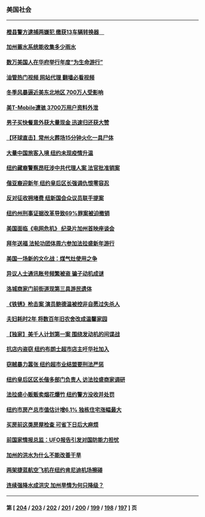 ### 美国社会
---
#### [橙县警方逮捕两嫌犯 缴获13车辆转换器　](../../pages/ncid1078160/n13912127.md?01211245) 
#### [加州蓄水系统能收集多少雨水](../../pages/ncid1078160/n13912114.md?01211245) 
#### [数万美国人在华府举行年度“为生命游行”](../../pages/ncid1078160/n13912073.md?01211245) 
#### [油管热门视频 网站代理 翻墙必看视频](http://138.2.39.72:81/youtube.html?epic-marker?01211245)
#### [冬季风暴逼近美东北地区 700万人受影响](../../pages/ncid1078160/n13912068.md?01211245) 
#### [美T-Mobile遭骇 3700万用户资料外泄](../../pages/ncid1078160/n13911980.md?01211245) 
#### [男子买快餐意外获大量现金 迅速归还获大赞](../../pages/ncid1078160/n13911583.md?01211245) 
#### [【环球直击】常州火葬场15分钟火化一具尸体](../../pages/ncid1078160/n13911227.md?01211245) 
#### [大量中国旅客入境 纽约未现疫情升温](../../pages/ncid1078160/n13911489.md?01211245) 
#### [纽约藏裔警察昂旺涉中共代理人案 法官批准销案](../../pages/ncid1078160/n13911484.md?01211245) 
#### [偕亚裔迎新年 纽约皇后区长强调仇恨零容忍](../../pages/ncid1078160/n13911461.md?01211245) 
#### [反对征收拥堵费 纽新国会众议员联手提案](../../pages/ncid1078160/n13911449.md?01211245) 
#### [纽约州刑事证据改革导致69%罪案被迫撤销](../../pages/ncid1078160/n13911452.md?01211245) 
#### [美国面临《电网危机》 纪录片加州首映座谈会](../../pages/ncid1078160/n13911497.md?01211245) 
#### [拜年送福 法轮功团体周六参加法拉盛新年游行](../../pages/ncid1078160/n13911486.md?01211245) 
#### [美国一场新的文化战：煤气灶使用之争](../../pages/ncid1078160/n13911330.md?01211245) 
#### [异议人士通讯账号频繁被盗 骗子动机成谜](../../pages/ncid1078160/n13911364.md?01211245) 
#### [洛城商家门前街道现第三具游民遗体](../../pages/ncid1078160/n13911323.md?01211245) 
#### [《铁锈》枪击案 演员鲍德温被控非自愿过失杀人](../../pages/ncid1078160/n13911304.md?01211245) 
#### [夫妇耗时2年 将数百年旧农舍改成温馨家园](../../pages/ncid1078160/n13910675.md?01211245) 
#### [【独家】美千人计划第一案 围绕发动机的间谍战](../../pages/ncid1078160/n13910609.md?01211245) 
#### [抗店内盗窃 纽约布朗士超市店主吁华社加入](../../pages/ncid1078160/n13910559.md?01211245) 
#### [窃贼暴力嚣张 纽约超市业结盟要刑法严惩](../../pages/ncid1078160/n13910539.md?01211245) 
#### [纽约皇后区区长偕多部门负责人 访法拉盛商家调研](../../pages/ncid1078160/n13910582.md?01211245) 
#### [法拉盛小贩贩卖烟花爆竹 纽约警方没收并处罚](../../pages/ncid1078160/n13910579.md?01211245) 
#### [纽约市房产总市值估计增6.1% 独栋住宅涨幅最大](../../pages/ncid1078160/n13910543.md?01211245) 
#### [买房前这类房屋检查 可省下日后大麻烦](../../pages/ncid1078160/n13910527.md?01211245) 
#### [前国家情报总监：UFO报告引发对国防能力担忧](../../pages/ncid1078160/n13910413.md?01211245) 
#### [加州的洪水为什么不能改善干旱](../../pages/ncid1078160/n13910231.md?01211245) 
#### [两架捷蓝航空飞机在纽约肯尼迪机场擦碰](../../pages/ncid1078160/n13910301.md?01211245) 
#### [连续强降水成洪灾 加州旱情为何只降级？](../../pages/ncid1078160/n13910308.md?01211245) 

---
#### 第 [ [204](./204.md?01211245) / [203](./203.md?01211245) / [202](./202.md?01211245) / [201](./201.md?01211245) / [200](./200.md?01211245) / [199](./199.md?01211245) / [198](./198.md?01211245) / [197](./197.md?01211245) ] 页
